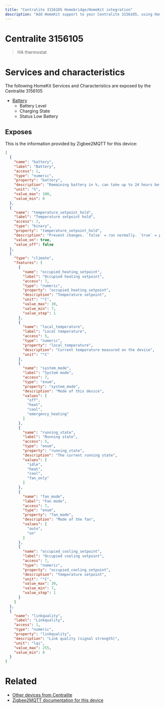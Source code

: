 ```yaml
---
title: "Centralite 3156105 Homebridge/HomeKit integration"
description: "Add HomeKit support to your Centralite 3156105, using Homebridge, Zigbee2MQTT and homebridge-z2m."
---
```

<!---
This file has been GENERATED using src/docgen/docgen.ts
DO NOT EDIT THIS FILE MANUALLY!
-->
# Centralite 3156105
> HA thermostat


# Services and characteristics
The following HomeKit Services and Characteristics are exposed by
the Centralite 3156105

* [Battery](../../battery.md)
  * Battery Level
  * Charging State
  * Status Low Battery



## Exposes

This is the information provided by Zigbee2MQTT for this device:

```json
[
  {
    "name": "battery",
    "label": "Battery",
    "access": 1,
    "type": "numeric",
    "property": "battery",
    "description": "Remaining battery in %, can take up to 24 hours before reported.",
    "unit": "%",
    "value_max": 100,
    "value_min": 0
  },
  {
    "name": "temperature_setpoint_hold",
    "label": "Temperature setpoint hold",
    "access": 7,
    "type": "binary",
    "property": "temperature_setpoint_hold",
    "description": "Prevent changes. `false` = run normally. `true` = prevent from making changes.",
    "value_on": true,
    "value_off": false
  },
  {
    "type": "climate",
    "features": [
      {
        "name": "occupied_heating_setpoint",
        "label": "Occupied heating setpoint",
        "access": 7,
        "type": "numeric",
        "property": "occupied_heating_setpoint",
        "description": "Temperature setpoint",
        "unit": "°C",
        "value_max": 30,
        "value_min": 7,
        "value_step": 1
      },
      {
        "name": "local_temperature",
        "label": "Local temperature",
        "access": 5,
        "type": "numeric",
        "property": "local_temperature",
        "description": "Current temperature measured on the device",
        "unit": "°C"
      },
      {
        "name": "system_mode",
        "label": "System mode",
        "access": 7,
        "type": "enum",
        "property": "system_mode",
        "description": "Mode of this device",
        "values": [
          "off",
          "heat",
          "cool",
          "emergency_heating"
        ]
      },
      {
        "name": "running_state",
        "label": "Running state",
        "access": 5,
        "type": "enum",
        "property": "running_state",
        "description": "The current running state",
        "values": [
          "idle",
          "heat",
          "cool",
          "fan_only"
        ]
      },
      {
        "name": "fan_mode",
        "label": "Fan mode",
        "access": 7,
        "type": "enum",
        "property": "fan_mode",
        "description": "Mode of the fan",
        "values": [
          "auto",
          "on"
        ]
      },
      {
        "name": "occupied_cooling_setpoint",
        "label": "Occupied cooling setpoint",
        "access": 7,
        "type": "numeric",
        "property": "occupied_cooling_setpoint",
        "description": "Temperature setpoint",
        "unit": "°C",
        "value_max": 30,
        "value_min": 7,
        "value_step": 1
      }
    ]
  },
  {
    "name": "linkquality",
    "label": "Linkquality",
    "access": 1,
    "type": "numeric",
    "property": "linkquality",
    "description": "Link quality (signal strength)",
    "unit": "lqi",
    "value_max": 255,
    "value_min": 0
  }
]
```

# Related
* [Other devices from Centralite](../index.md#centralite)
* [Zigbee2MQTT documentation for this device](https://www.zigbee2mqtt.io/devices/3156105.html)